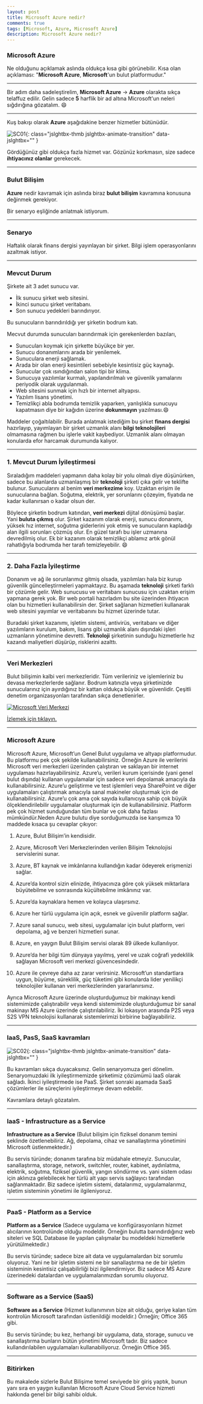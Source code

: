 ```yaml
---
layout: post
title: Microsoft Azure nedir?
comments: true
tags: [Microsoft, Azure, Microsoft Azure]
description: Microsoft Azure nedir?
---
```


### Microsoft Azure

Ne olduğunu açıklamak aslında oldukça kısa gibi görünebilir. 
Kısa olan açıklaması: "**Microsoft Azure**, **Microsoft**'un bulut platformudur."

-----

Bir adım daha sadeleştirelim, **Microsoft Azure** -> **Azure** olarakta sıkça telaffuz edilir.
Gelin sadece **5** harflik bir ad altına Microsoft'un neleri sığdırığına gözatalım. 😄

-----

Kuş bakışı olarak **Azure** aşağıdakine benzer hizmetler bütünüdür.

![SC01](/assets/images/posts/2017051501/sc01.png){: class="jslghtbx-thmb jslghtbx-animate-transition" data-jslghtbx="" }

Gördüğünüz gibi oldukça fazla hizmet var. Gözünüz korkmasın, size sadece **ihtiyacınız olanlar** gerekecek.

-----

### Bulut Bilişim

**Azure** nedir kavramak için aslında biraz **bulut bilişim** kavramına konusuna değinmek gerekiyor.

Bir senaryo eşliğinde anlatmak istiyorum.

-----

### Senaryo

Haftalık olarak finans dergisi yayınlayan bir şirket. Bilgi işlem operasyonlarını azaltmak istiyor.

-----

### Mevcut Durum

Şirkete ait 3 adet sunucu var. 

- İlk sunucu şirket web sitesini.
- İkinci sunucu şirket veritabanı.
- Son sunucu yedekleri barındırıyor.

Bu sunucuların barındırıldığı yer şirketin bodrum katı. 

Mecvut durumda sunucuları barındırmak için gerekenlerden bazıları,

- Sunucuları koymak için şirkette büyükçe bir yer.
- Sunucu donanımlarını arada bir yenilemek.
- Sunuculara enerji sağlamak.
- Arada bir olan enerji kesintileri sebebiyle kesintisiz güç kaynağı.
- Sunucular çok ısındığından salon tipi bir klima.
- Sunucuya yazılımlar kurmalı, yapılandırılmalı ve güvenlik yamalarını periyodik olarak uygulanmalı.
- Web sitesini sunmak için hızlı bir internet altyapısı.
- Yazılım lisans yönetimi.
- Temizlikçi abla bodrumda temizlik yaparken, yanlışlıkla sunucuyu kapatmasın diye bir kağıdın üzerine **dokunmayın** yazılması.😄


Maddeler çoğaltılabilir. Burada anlatmak istediğim bu şirket **finans dergisi** hazırlayıp, yayımlayan bir şirket uzmanlık alanı **bilgi teknolojileri** olmamasına rağmen bu işlerle vakit kaybediyor. Uzmanlık alanı olmayan konularda efor harcamak durumunda kalıyor.

-----

### 1. Mevcut Durum İyileştirmesi

Sıraladığım maddeleri yapmanın daha kolay bir yolu olmalı diye düşünürken, sadece bu alanlarda uzmanlaşmış bir **teknoloji** şirketi çıka gelir ve teklifte bulunur. 
Sunucularını al benim **veri merkezime** koy. Uzaktan erişim ile sunucularına bağlan. Soğutma, elektrik, yer sorunlarını çözeyim, fiyatıda ne kadar kullanırsan o kadar olsun der.

Böylece şirketin bodrum katından, **veri merkezi** dijital dönüşümü başlar. Yani **buluta çıkmış** olur. Şirket kazanım olarak enerji, sunucu donanımı, yüksek hız internet, soğutma giderlerini yok etmiş ve sunucuların kapladığı alan ilgili sorunları çözmüş olur. En güzel tarafı bu işler uzmanına devredilmiş olur. Ek bir kazanım olarak temizlikçi ablamız artık gönül rahatlığıyla bodrumda her tarafı temizleyebilir. 😄

-----

### 2. Daha Fazla İyileştirme

Donanım ve ağ ile sorunlarımız gitmiş olsada, yazılımları hala biz kurup güvenlik güncelleştirmeleri yapmaktayız. Bu aşamada **teknoloji** şirketi farklı bir çözümle gelir. Web sunucusu ve veritabanı sunucusu için uzaktan erişim yapmana gerek yok. Bir web portali hazırladım bu site üzerinden ihtiyacın olan bu hizmetleri kullanabilirsin der. Şirket sağlanan hizmetleri kullanarak web sitesini yayımlar ve veritabanını bu hizmet üzerinde tutar.

Buradaki şirket kazanımı, işletim sistemi, antivirüs, veritabanı ve diğer yazılımların kurulum, bakım, lisans gibi uzmanlık alanı dışındaki işleri uzmanların yönetimine devretti. **Teknoloji** şirketinin sunduğu hizmetlerle hız kazandı maliyetleri düşürüp, risklerini azalttı.

-----

### Veri Merkezleri

Bulut bilişimin kalbi veri merkezleridir. Tüm verileriniz ve işlemleriniz bu devasa merkezlerlerde sağlanır. Bodrum katınızla veya şirketinizde sunucularınız için ayırdığınız bir kattan oldukça büyük ve güvenlidir. Çeşitli denetim organizasyonları tarafından sıkça denetlenirler.

[![Microsoft Veri Merkezi](http://img.youtube.com/vi/ZJTiC6gpVto/0.jpg)](http://www.youtube.com/watch?v=ZJTiC6gpVto "Microsoft Veri Merkezi")

[İzlemek için tıklayın.](http://www.youtube.com/watch?v=ZJTiC6gpVto "İzlemek için tıklayın.")

-----

### Microsoft Azure

Microsoft Azure, Microsoft’un Genel Bulut uygulama ve altyapı platformudur. Bu platformu pek çok şekilde kullanabilirsiniz. Örneğin Azure ile verilerini Microsoft veri merkezleri üzerinden çalıştıran ve saklayan bir internet uygulaması hazırlayabilirsiniz. Azure’u, verileri kurum içerisinde (yani genel bulut dışında) kullanan uygulamalar için sadece veri depolamak amacıyla da kullanabilirsiniz. Azure’u geliştirme ve test işlemleri veya SharePoint ve diğer uygulamaları çalıştırmak amacıyla sanal makineler oluşturmak için de kullanabilirsiniz. Azure’u çok ama çok sayıda kullanıcıya sahip çok büyük ölçeklendirilebilir uygulamalar oluşturmak için de kullanabilirsiniz. Platform pek çok hizmet sunduğundan tüm bunlar ve çok daha fazlası mümkündür.Neden Azure bulutu diye sorduğumuzda ise karışımıza 10 maddede kısaca şu cevaplar çıkıyor:

1. Azure, Bulut Bilişim’in kendisidir.

2. Azure, Microsoft Veri Merkezlerinden verilen Bilişim Teknolojisi servislerini sunar.

3. Azure, BT kaynak ve imkânlarına kullandığın kadar ödeyerek erişmenizi sağlar.

4. Azure’da kontrol sizin elinizde, ihtiyacınıza göre çok yüksek miktarlara büyütebilme ve sonrasında küçültebilme imkânınız var.

5. Azure’da kaynaklara hemen ve kolayca ulaşırsınız.

6. Azure her türlü uygulama için açık, esnek ve güvenilir platform sağlar.

7. Azure sanal sunucu, web sitesi, uygulamalar için bulut platform, veri depolama, ağ ve benzeri hizmetleri sunar.

8. Azure, en yaygın Bulut Bilişim servisi olarak 89 ülkede kullanılıyor.

9. Azure’da her bilgi tüm dünyaya yayılmış, yerel ve uzak coğrafi yedeklilik sağlayan Microsoft veri merkezi güvencesindedir.

10. Azure ile çevreye daha az zarar verirsiniz. Microsoft’un standartlara uygun, büyüme, süreklilik, güç tüketimi gibi konularda lider yenilikçi teknolojiler kullanan veri merkezlerinden yararlanırsınız.


Ayrıca Microsoft Azure üzerinde oluşturduğumuz bir makinayı kendi sistemimizde çalıştırabilir veya kendi sistemimizde oluşturduğumuz bir sanal makinayı MS Azure üzerinde çalıştırılabiliriz. İki lokasyon arasında P2S veya S2S VPN teknolojisi kullanarak sistemlerimizi birbirine bağlayabiliriz.

-----

### IaaS, PasS, SaaS kavramları

![SC02](/assets/images/posts/2017051501/sc02.png){: class="jslghtbx-thmb jslghtbx-animate-transition" data-jslghtbx="" }

Bu kavramları sıkça duyacaksınız. Gelin senaryomuza geri dönelim. Senaryomuzdaki ilk iyileştirmemizde şirketimiz çözümümü IaaS olarak sağladı. İkinci iyileştirmede ise PaaS. Şirket sonraki aşamada SaaS çözümlerler ile süreçlerini iyileştirmeye devam edebilir.

Kavramlara detaylı gözatalım.

-----

### IaaS - Infrastructure as a Service 

**Infrastructure as a Service** (Bulut bilişim için fiziksel donanım temini şeklinde özetlenebiliriz. Ağ, depolama, cihaz ve sanallaştırma yönetimini Microsoft üstlenmektedir.)

Bu servis türünde; donanım tarafına biz müdahale etmeyiz. Sunucular, sanallaştırma, storage, network, switchler, router, kabinet, aydınlatma, elektrik, soğutma, fiziksel güvenlik, yangın söndürme vs. yani sistem odası için aklınıza gelebilecek her türlü alt yapı servis sağlayıcı tarafından sağlanmaktadır. Biz sadece işletim sistemi, datalarımız, uygulamalarımız, işletim sisteminin yönetimi ile ilgileniyoruz.

-----

### PaaS - Platform as a Service 

**Platform as a Service** (Sadece uygulama ve konfigürasyonların hizmet alıcılarının kontrolünde olduğu modeldir. Örneğin bulutta barındırdığınız web siteleri ve SQL Database ile yapılan çalışmalar bu modeldeki hizmetlerle yürütülmektedir.)

Bu servis türünde; sadece bize ait data ve uygulamalardan biz sorumlu oluyoruz. Yani ne bir işletim sistemi ne bir sanallaştırma ne de bir işletim sisteminin kesintisiz çalışabilirliği bizi ilgilendirmiyor. Biz sadece MS Azure üzerinedeki datalardan ve uygulamalarımızdan sorumlu oluyoruz.

-----

### Software as a Service (SaaS)

**Software as a Service** (Hizmet kullanımının bize ait olduğu, geriye kalan tüm kontrolün Microsoft tarafından üstlenildiği modeldir.) Örneğin; Office 365 gibi.

Bu servis türünde; bu kez, herhangi bir uygulama, data, storage, sunucu ve sanallaştırma bunların bütün yönetimi Microsoft tadır. Biz sadece kullandırılabilen uygulamaları kullanabiliyoruz. Örneğin Office 365.

-----

### Bitirirken

Bu makalede sizlerle Bulut Bilişime  temel seviyede bir giriş yaptık, bunun yanı sıra en yaygın kullanılan Microsoft Azure Cloud Service hizmeti hakkında genel bir bilgi sahibi olduk.